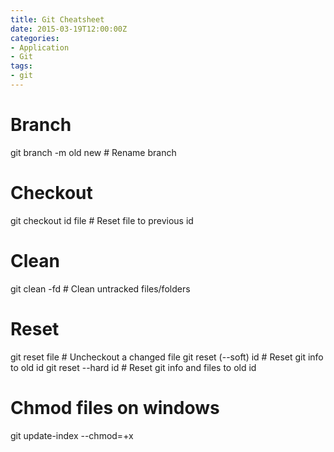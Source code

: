 ```yaml
---
title: Git Cheatsheet
date: 2015-03-19T12:00:00Z
categories:
- Application
- Git
tags:
- git
---
```

# Branch
git branch -m old new  # Rename branch

# Checkout
git checkout id file   # Reset file to previous id

# Clean
git clean -fd          # Clean untracked files/folders

# Reset
git reset file         # Uncheckout a changed file
git reset (--soft) id  # Reset git info to old id
git reset --hard id    # Reset git info and files to old id

# Chmod files on windows
git update-index --chmod=+x <file>

